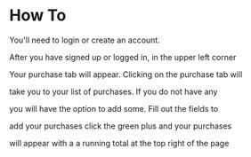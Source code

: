 How To
======

You'll need to login or create an account.

After you have signed up or logged in, in the upper left corner

Your purchase tab will appear. Clicking on the purchase tab will

take you to your list of purchases. If you do not have any

you will have the option to add some. Fill out the fields to

add your purchases click the green plus and your purchases

will appear with a a running total at the top right of the page
